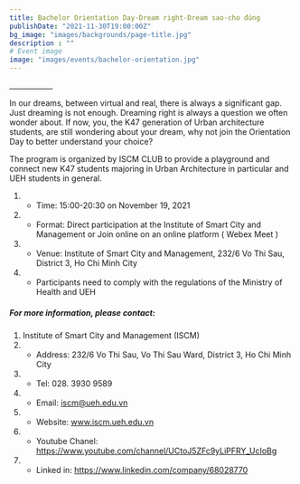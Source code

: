 ```yaml
---
title: Bachelor Orientation Day-Dream right-Dream sao-cho đúng
publishDate: "2021-11-30T19:00:00Z"
bg_image: "images/backgrounds/page-title.jpg"
description : ""
# Event image
image: "images/events/bachelor-orientation.jpg"
---
```


<!--StartFragment-->

\_\_\_\_\_\_\_\_\_\_\_\_

In our dreams, between virtual and real, there is always a significant gap. Just dreaming is not enough. Dreaming right is always a question we often wonder about. If now, you, the K47 generation of Urban architecture students, are still wondering about your dream, why not join the Orientation Day to better understand your choice?

The program is organized by ISCM CLUB to provide a playground and connect new K47 students majoring in Urban Architecture in particular and UEH students in general.



1. - Time: 15:00-20:30 on November 19, 2021

2. - Format: Direct participation at the Institute of Smart City and Management or Join online on an online platform ( Webex Meet )

3. - Venue: Institute of Smart City and Management, 232/6 Vo Thi Sau, District 3, Ho Chi Minh City

4. - Participants need to comply with the regulations of the Ministry of Health and UEH


##### For more information, please contact:
1. Institute of Smart City and Management (ISCM)
2. * Address: 232/6 Vo Thi Sau, Vo Thi Sau Ward, District 3, Ho Chi Minh City
3. * Tel: 028. 3930 9589
3. * Email: iscm@ueh.edu.vn 
3. * Website: www.iscm.ueh.edu.vn
4. * Youtube Chanel: https://www.youtube.com/channel/UCtoJ5ZFc9yLiPFRY_UcIoBg
5. * Linked in: https://www.linkedin.com/company/68028770